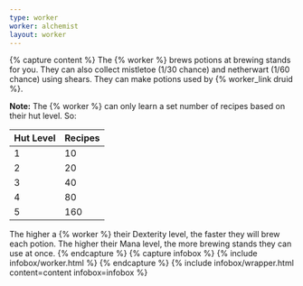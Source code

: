 ```yaml
---
type: worker
worker: alchemist
layout: worker
---
```

{% capture content %}
The {% worker %} brews potions at brewing stands for you. They can also collect mistletoe (1/30 chance) and netherwart (1/60 chance) using shears. They can make potions used by {% worker_link druid %}.

**Note:** The {% worker %} can only learn a set number of recipes based on their hut level. So:

| Hut Level | Recipes |
|-----------|---------|
| 1         | 10      |
| 2         | 20      |
| 3         | 40      |
| 4         | 80      |
| 5         | 160     |

The higher a {% worker %} their Dexterity level, the faster they will brew each potion. The higher their Mana level, the more brewing stands they can use at once.
{% endcapture %}
{% capture infobox %}
{% include infobox/worker.html %}
{% endcapture %}
{% include infobox/wrapper.html content=content infobox=infobox %}
